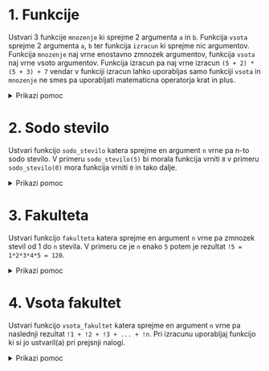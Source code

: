 # 1. Funkcije

Ustvari 3 funkcije `mnozenje` ki sprejme 2 argumenta `a` in `b`. Funkcija `vsota` sprejme 2 argumenta `a`, `b` ter funkcija `izracun` ki sprejme nic argumentov. Funkcija `mnozenje` naj vrne enostavno zmnozek argumentov, funkcija `vsota` naj vrne vsoto argumentov.
Funkcija izracun pa naj vrne izracun `(5 + 2) * (5 + 3) + 7` vendar v funkciji izracun lahko uporabljas samo funkciji `vsota` in `mnozenje` ne smes pa uporabljati matematicna operatorja krat in plus.

<details>

<summary>Prikazi pomoc</summary>

```python
def funkcija(a):
  return a + 2

for i in range(0, 10, 1):
  print(i)

while(True):
  break

if(2 > 3):
  print("Hello")
```

</details>

# 2. Sodo stevilo

Ustvari funkcijo `sodo_stevilo` katera sprejme en argument `n` vrne pa n-to sodo stevilo.
V primeru `sodo_stevilo(5)` bi morala funkcija vrniti `8` v primeru `sodo_stevilo(0)` mora funkcija vrniti `0` in tako dalje.

<details>

<summary>Prikazi pomoc</summary>

```python
def funkcija(a):
  return a + 2

for i in range(0, 10, 1):
  print(i)

while(True):
  break

if(2 > 3):
  print("Hello")
```

</details>

# 3. Fakulteta

Ustvari funkcijo `fakulteta` katera sprejme en argument `n` vrne pa zmnozek stevil od 1 do `n` stevila.
V primeru ce je `n` enako `5` potem je rezultat `!5 = 1*2*3*4*5 = 120`.

<details>

<summary>Prikazi pomoc</summary>

```python
def funkcija(a):
  return a + 2

for i in range(0, 10, 1):
  print(i)

while(True):
  break

if(2 > 3):
  print("Hello")
```

</details>


# 4. Vsota fakultet

Ustvari funkcijo `vsota_fakultet` katera sprejme en argument `n` vrne pa naslednji rezultat `!1 + !2 + !3 + ... + !n`.
Pri izracunu uporabljaj funkcijo ki si jo ustvaril(a) pri prejsnji nalogi.


<details>

<summary>Prikazi pomoc</summary>

```python
def funkcija(a):
  return a + 2

for i in range(0, 10, 1):
  print(i)

while(True):
  break

if(2 > 3):
  print("Hello")
```

</details>
